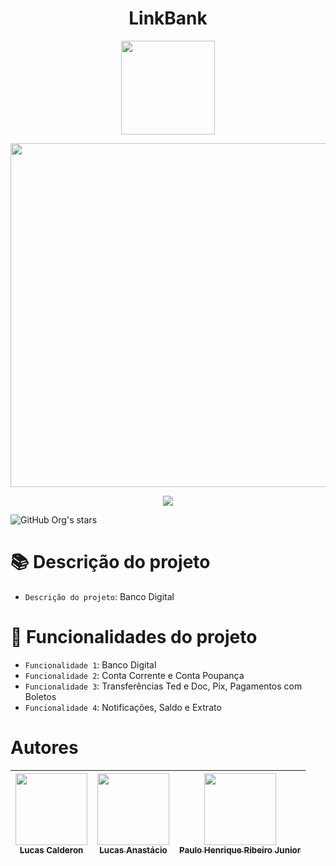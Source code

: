 <h1 align="center"> LinkBank </h1>

<p align="center">
<img src="https://user-images.githubusercontent.com/86518315/195473930-19fea258-8bc7-45fc-923d-e17888605703.png" height="150"/>
</p>


<p align="center">
<img src="https://user-images.githubusercontent.com/86518315/195475741-f768c62d-56b2-4690-be0b-aac503b300d6.gif" height="550"/>
</p>





<p align="center">
<img src="http://img.shields.io/static/v1?label=STATUS&message=EM%20DESENVOLVIMENTO&color=GREEN&style=for-the-badge"/>
</p>

![GitHub Org's stars](https://img.shields.io/github/stars/jeffitando?style=social)

# :books: Descrição do projeto

- `Descrição do projeto`: Banco Digital



# :hammer: Funcionalidades do projeto


- `Funcionalidade 1`: Banco Digital
- `Funcionalidade 2`: Conta Corrente e Conta Poupança
- `Funcionalidade 3`: Transferências Ted e Doc, Pix, Pagamentos com Boletos
- `Funcionalidade 4`: Notificações, Saldo e Extrato



# Autores

| [<img src="https://avatars.githubusercontent.com/u/87238842?v=4" width=115><br><sub>Lucas Calderon</sub>](https://github.com/lucas8calderon) |  [<img src="https://avatars.githubusercontent.com/u/80928331?v=4" width=115><br><sub>Lucas Anastácio</sub>](https://github.com/guilhermeonrails) |  [<img src="https://avatars.githubusercontent.com/u/89108756?v=4" width=115><br><sub>Paulo Henrique Ribeiro Junior</sub>](https://github.com/alexfelipe) |
| :---: | :---: | :---: |
